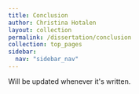 ```yaml
---
title: Conclusion
author: Christina Hotalen
layout: collection
permalink: /dissertation/conclusion
collection: top_pages
sidebar:
  nav: "sidebar_nav"
---
```


Will be updated whenever it's written.
